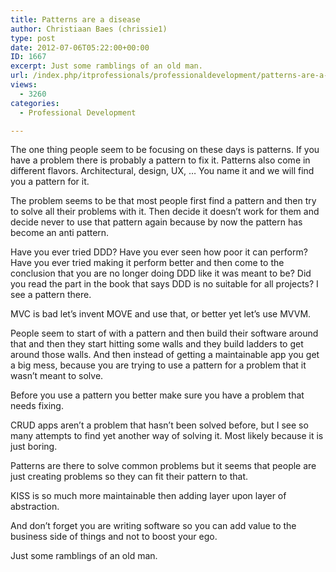 ```yaml
---
title: Patterns are a disease
author: Christiaan Baes (chrissie1)
type: post
date: 2012-07-06T05:22:00+00:00
ID: 1667
excerpt: Just some ramblings of an old man.
url: /index.php/itprofessionals/professionaldevelopment/patterns-are-a-disease/
views:
  - 3260
categories:
  - Professional Development

---
```

The one thing people seem to be focusing on these days is patterns. If you have a problem there is probably a pattern to fix it. Patterns also come in different flavors. Architectural, design, UX, &#8230; You name it and we will find you a pattern for it. 

The problem seems to be that most people first find a pattern and then try to solve all their problems with it. Then decide it doesn&#8217;t work for them and decide never to use that pattern again because by now the pattern has become an anti pattern.

Have you ever tried DDD? Have you ever seen how poor it can perform? Have you ever tried making it perform better and then come to the conclusion that you are no longer doing DDD like it was meant to be? Did you read the part in the book that says DDD is no suitable for all projects? I see a pattern there. 

MVC is bad let&#8217;s invent MOVE and use that, or better yet let&#8217;s use MVVM. 

People seem to start of with a pattern and then build their software around that and then they start hitting some walls and they build ladders to get around those walls. And then instead of getting a maintainable app you get a big mess, because you are trying to use a pattern for a problem that it wasn&#8217;t meant to solve. 

Before you use a pattern you better make sure you have a problem that needs fixing. 

CRUD apps aren&#8217;t a problem that hasn&#8217;t been solved before, but I see so many attempts to find yet another way of solving it. Most likely because it is just boring. 

Patterns are there to solve common problems but it seems that people are just creating problems so they can fit their pattern to that. 

KISS is so much more maintainable then adding layer upon layer of abstraction. 

And don&#8217;t forget you are writing software so you can add value to the business side of things and not to boost your ego.

Just some ramblings of an old man.